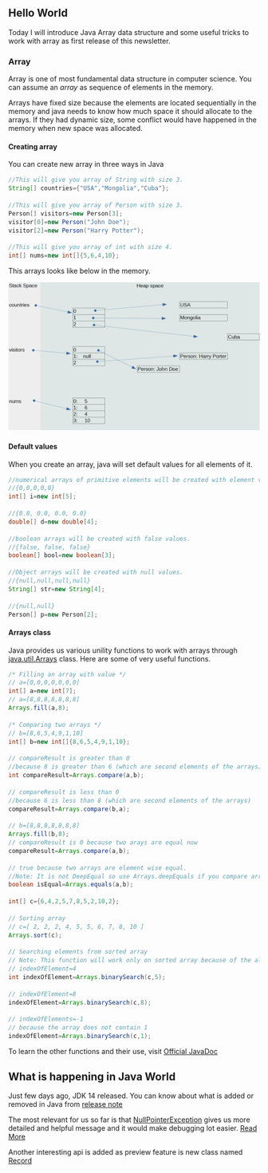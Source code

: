 ## Hello World

Today I will introduce Java Array data structure and some useful tricks to work with array as first release of this newsletter.

### Array
Array is one of most fundamental data structure in computer science. You can assume an _array_ as sequence of elements in the memory. 

Arrays have fixed size because the elements are located sequentially in the memory and java needs to know how much space it should allocate to the arrays. If they had dynamic size, some conflict would have happened in the memory when new space was allocated.

#### Creating array
You can create new array in three ways in Java
```java
//This will give you array of String with size 3.
String[] countries={"USA","Mongolia","Cuba"};

//This will give you array of Person with size 3.
Person[] visitors=new Person[3];
visitor[0]=new Person("John Doe");
visitor[2]=new Person("Harry Potter");

//This will give you array of int with size 4.
int[] nums=new int[]{5,6,4,10};

```
This arrays looks like below in the memory.

![Arrays in the memory](array_memory.png)

#### Default values
When you create an array, java will set default values for all elements of it. 
```java
//numerical arrays of primitive elements will be created with element value 0
//{0,0,0,0,0}
int[] i=new int[5];

//{0.0, 0.0, 0.0, 0.0}
double[] d=new double[4];

//boolean arrays will be created with false values.
//{false, false, false}
boolean[] bool=new boolean[3];

//Object arrays will be created with null values.
//{null,null,null,null}
String[] str=new String[4];

//{null,null}
Person[] p=new Person[2];
```

#### Arrays class
Java provides us various unility functions to work with arrays through [java.util.Arrays](https://docs.oracle.com/en/java/javase/11/docs/api/java.base/java/util/Arrays.html) class. Here are some of very useful functions.


```java
/* Filling an array with value */
// a=[0,0,0,0,0,0,0]
int[] a=new int[7];
// a=[8,8,8,8,8,8,8]
Arrays.fill(a,8);

/* Comparing two arrays */
// b=[8,6,5,4,9,1,10]
int[] b=new int[]{8,6,5,4,9,1,10};

// compareResult is greater than 0 
//because 8 is greater than 6 (which are second elements of the arrays)
int compareResult=Arrays.compare(a,b);

// compareResult is less than 0 
//because 6 is less than 8 (which are second elements of the arrays)
compareResult=Arrays.compare(b,a);

// b=[8,8,8,8,8,8,8]
Arrays.fill(b,8);
// compareResult is 0 because two arays are equal now
compareResult=Arrays.compare(a,b);

// true because two arrays are element wise equal. 
//Note: It is not DeepEqual so use Arrays.deepEquals if you compare arrays of Object
boolean isEqual=Arrays.equals(a,b);

int[] c={6,4,2,5,7,8,5,2,10,2};

// Sorting array
// c=[ 2, 2, 2, 4, 5, 5, 6, 7, 8, 10 ]
Arrays.sort(c);

// Searching elements from sorted array
// Note: This function will work only on sorted array because of the algorithm.
// indexOfElement=4
int indexOfElement=Arrays.binarySearch(c,5);

// indexOfElement=8
indexOfElement=Arrays.binarySearch(c,8);

// indexOfElements=-1
// because the array does not contain 1
indexOfElement=Arrays.binarySearch(c,1);
```

To learn the other functions and their use, visit [Official JavaDoc](https://docs.oracle.com/en/java/javase/11/docs/api/java.base/java/util/Arrays.html)

## What is happening in Java World

Just few days ago, JDK 14 released. You can know about what is added or removed in Java from [release note](https://jdk.java.net/14/release-notes)

The most relevant for us so far is that [NullPointerException](https://docs.oracle.com/en/java/javase/11/docs/api/java.base/java/lang/NullPointerException.html) gives us more detailed and helpful message and it would make debugging lot easier. [Read More](https://openjdk.java.net/jeps/358)

Another interesting api is added as preview feature is new class named [Record](https://openjdk.java.net/jeps/359)